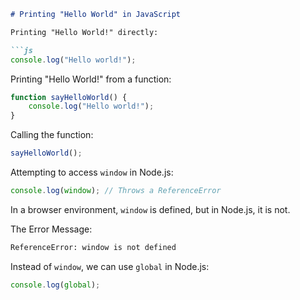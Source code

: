 ```markdown
# Printing "Hello World" in JavaScript

Printing "Hello World!" directly:

```js
console.log("Hello world!");
```

Printing "Hello World!" from a function:

```js
function sayHelloWorld() {
    console.log("Hello world!");
}
```

Calling the function:

```js
sayHelloWorld();
```

Attempting to access `window` in Node.js:

```js
console.log(window); // Throws a ReferenceError
```

In a browser environment, `window` is defined, but in Node.js, it is not.

The Error Message:

```bash
ReferenceError: window is not defined
```

Instead of `window`, we can use `global` in Node.js:

```js
console.log(global);
```